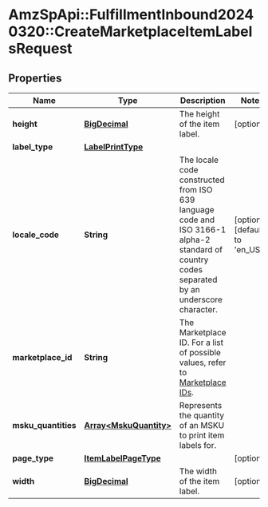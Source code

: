 # AmzSpApi::FulfillmentInbound20240320::CreateMarketplaceItemLabelsRequest

## Properties
Name | Type | Description | Notes
------------ | ------------- | ------------- | -------------
**height** | [**BigDecimal**](BigDecimal.md) | The height of the item label. | [optional] 
**label_type** | [**LabelPrintType**](LabelPrintType.md) |  | 
**locale_code** | **String** | The locale code constructed from ISO 639 language code and ISO 3166-1 alpha-2 standard of country codes separated by an underscore character. | [optional] [default to &#x27;en_US&#x27;]
**marketplace_id** | **String** | The Marketplace ID. For a list of possible values, refer to [Marketplace IDs](https://developer-docs.amazon.com/sp-api/docs/marketplace-ids). | 
**msku_quantities** | [**Array&lt;MskuQuantity&gt;**](MskuQuantity.md) | Represents the quantity of an MSKU to print item labels for. | 
**page_type** | [**ItemLabelPageType**](ItemLabelPageType.md) |  | [optional] 
**width** | [**BigDecimal**](BigDecimal.md) | The width of the item label. | [optional] 


